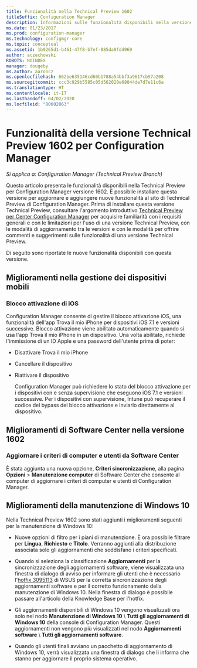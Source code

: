 ```yaml
---
title: Funzionalità nella Technical Preview 1602
titleSuffix: Configuration Manager
description: Informazioni sulle funzionalità disponibili nella versione Technical Preview 1602 per Configuration Manager.
ms.date: 01/23/2017
ms.prod: configuration-manager
ms.technology: configmgr-core
ms.topic: conceptual
ms.assetid: 1b9265d1-b461-47f8-b7ef-885da0fdd969
author: aczechowski
ROBOTS: NOINDEX
manager: dougeby
ms.author: aaroncz
ms.openlocfilehash: 662be635146cd60b1788a54bbf3a9617cb97a208
ms.sourcegitcommit: ccc3c929b5585c05d562020e68044de7d7e11c6a
ms.translationtype: HT
ms.contentlocale: it-IT
ms.lasthandoff: 04/02/2020
ms.locfileid: "80602863"
---
```

# <a name="capabilities-in-technical-preview-1602-for-configuration-manager"></a>Funzionalità della versione Technical Preview 1602 per Configuration Manager

*Si applica a: Configuration Manager (Technical Preview Branch)*

Questo articolo presenta le funzionalità disponibili nella Technical Preview per Configuration Manager versione 1602. È possibile installare questa versione per aggiornare e aggiungere nuove funzionalità al sito di Technical Preview di Configuration Manager. Prima di installare questa versione Technical Preview, consultare l'argomento introduttivo [Technical Preview per Center Configuration Manager](../../core/get-started/technical-preview.md) per acquisire familiarità con i requisiti generali e con le limitazioni per l'uso di una versione Technical Preview, con le modalità di aggiornamento tra le versioni e con le modalità per offrire commenti e suggerimenti sulle funzionalità di una versione Technical Preview.  

 Di seguito sono riportate le nuove funzionalità disponibili con questa versione.  

##  <a name="improvements-to-mobile-device-management"></a><a name="BKMK_MDM"></a> Miglioramenti nella gestione dei dispositivi mobili  

### <a name="ios-activation-lock"></a>Blocco attivazione di iOS  
 Configuration Manager consente di gestire il blocco attivazione iOS, una funzionalità dell'app Trova il mio iPhone per dispositivi iOS 7.1 e versioni successive. Blocco attivazione viene abilitato automaticamente quando si usa l'app Trova il mio iPhone in un dispositivo. Una volta abilitato, richiede l'immissione di un ID Apple e una password dell'utente prima di poter:  

- Disattivare Trova il mio iPhone  

- Cancellare il dispositivo  

- Riattivare il dispositivo  

  Configuration Manager può richiedere lo stato del blocco attivazione per i dispositivi con e senza supervisione che eseguono iOS 7.1 e versioni successive. Per i dispositivi con supervisione, Intune può recuperare il codice del bypass del blocco attivazione e inviarlo direttamente al dispositivo.  

##  <a name="improvements-to-software-center-in-version-1602"></a><a name="BKMK_SC1601"></a> Miglioramenti di Software Center nella versione 1602  

### <a name="refresh-pc-machine-and-user-policy-from-software-center"></a>Aggiornare i criteri di computer e utenti da Software Center  
 È stata aggiunta una nuova opzione, **Criteri sincronizzazione**, alla pagina **Opzioni** > **Manutenzione computer** di Software Center che consente al computer di aggiornare i criteri di computer e utenti di Configuration Manager.  

##  <a name="improvements-to-windows-10-servicing"></a><a name="BKMK_Win10Servicing"></a> Miglioramenti della manutenzione di Windows 10  
 Nella Technical Preview 1602 sono stati aggiunti i miglioramenti seguenti per la manutenzione di Windows 10:  

-   Nuove opzioni di filtro per i piani di manutenzione.  È ora possibile filtrare per **Lingua**, **Richiesto** e **Titolo**. Verranno aggiunti alla distribuzione associata solo gli aggiornamenti che soddisfano i criteri specificati.  

-   Quando si seleziona la classificazione **Aggiornamenti** per la sincronizzazione degli aggiornamenti software, viene visualizzata una finestra di dialogo di avviso per informare gli utenti che è necessario l'[hotfix 3095113](https://support.microsoft.com/kb/3095113) di WSUS per la corretta sincronizzazione degli aggiornamenti software e per il corretto funzionamento della manutenzione di Windows 10.  Nella finestra di dialogo è possibile passare all'articolo della Knowledge Base per l'hotfix.  

-   Gli aggiornamenti disponibili di Windows 10 vengono visualizzati ora solo nel nodo **Manutenzione di Windows 10** \ **Tutti gli aggiornamenti di Windows 10** della console di Configuration Manager. Questi aggiornamenti non vengono più visualizzati nel nodo **Aggiornamenti software** \ **Tutti gli aggiornamenti software**.  

-   Quando gli utenti finali avviano un pacchetto di aggiornamento di Windows 10, verrà visualizzata una finestra di dialogo che li informa che stanno per aggiornare il proprio sistema operativo.  
